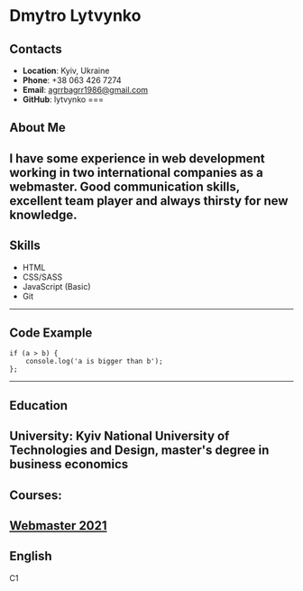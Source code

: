 # Dmytro Lytvynko
## Contacts
+ **Location**: Kyiv, Ukraine
+ **Phone**: +38 063 426 7274
+ **Email**: agrrbagrr1986@gmail.com
+ **GitHub**: lytvynko
===
## About Me
I have some experience in web development working in two international companies as a webmaster. 
Good communication skills, excellent team player and always thirsty for new knowledge.
---
## Skills
* HTML
* CSS/SASS
* JavaScript (Basic)
* Git
---
## Code Example
```
if (a > b) {
    console.log('a is bigger than b');
};
```
---
## Education
**University**: Kyiv National University of Technologies and Design, master's degree in business economics
---
## Courses:
[**Webmaster 2021**](https://www.udemy.com/course/webdeveloper/ "Udemy course")
---
## English
C1